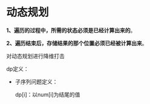 # 动态规划



**1、遍历的过程中，所需的状态必须是已经计算出来的**。

**2、遍历结束后，存储结果的那个位置必须已经被计算出来**。





对动态规划进行降维打击



dp定义：

- 子序列问题定义：

  dp[i]：以num[i]为结尾的值





